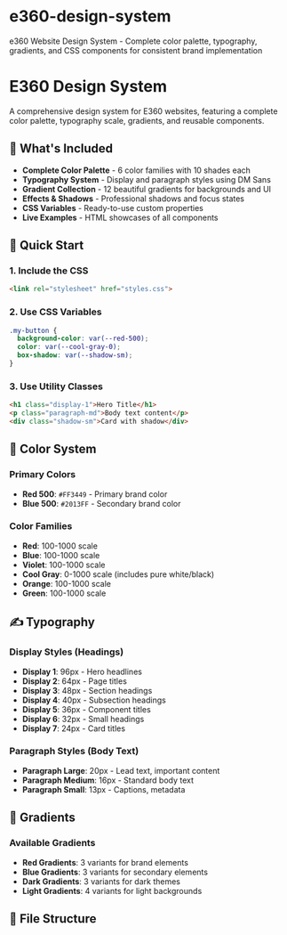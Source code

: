 # e360-design-system
e360 Website Design System - Complete color palette, typography, gradients, and CSS components for consistent brand implementation
# E360 Design System

A comprehensive design system for E360 websites, featuring a complete color palette, typography scale, gradients, and reusable components.

## 🎨 What's Included

- **Complete Color Palette** - 6 color families with 10 shades each
- **Typography System** - Display and paragraph styles using DM Sans
- **Gradient Collection** - 12 beautiful gradients for backgrounds and UI
- **Effects & Shadows** - Professional shadows and focus states
- **CSS Variables** - Ready-to-use custom properties
- **Live Examples** - HTML showcases of all components

## 🚀 Quick Start

### 1. Include the CSS
```html
<link rel="stylesheet" href="styles.css">
```

### 2. Use CSS Variables
```css
.my-button {
  background-color: var(--red-500);
  color: var(--cool-gray-0);
  box-shadow: var(--shadow-sm);
}
```

### 3. Use Utility Classes
```html
<h1 class="display-1">Hero Title</h1>
<p class="paragraph-md">Body text content</p>
<div class="shadow-sm">Card with shadow</div>
```

## 🎯 Color System

### Primary Colors
- **Red 500**: `#FF3449` - Primary brand color
- **Blue 500**: `#2013FF` - Secondary brand color

### Color Families
- **Red**: 100-1000 scale
- **Blue**: 100-1000 scale  
- **Violet**: 100-1000 scale
- **Cool Gray**: 0-1000 scale (includes pure white/black)
- **Orange**: 100-1000 scale
- **Green**: 100-1000 scale

## ✍️ Typography

### Display Styles (Headings)
- **Display 1**: 96px - Hero headlines
- **Display 2**: 64px - Page titles
- **Display 3**: 48px - Section headings
- **Display 4**: 40px - Subsection headings
- **Display 5**: 36px - Component titles
- **Display 6**: 32px - Small headings
- **Display 7**: 24px - Card titles

### Paragraph Styles (Body Text)
- **Paragraph Large**: 20px - Lead text, important content
- **Paragraph Medium**: 16px - Standard body text
- **Paragraph Small**: 13px - Captions, metadata

## 🌈 Gradients

### Available Gradients
- **Red Gradients**: 3 variants for brand elements
- **Blue Gradients**: 3 variants for secondary elements
- **Dark Gradients**: 3 variants for dark themes
- **Light Gradients**: 4 variants for light backgrounds

## 📁 File Structure

